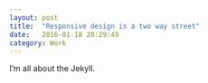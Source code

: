 ```yaml
---
layout: post
title:  "Responsive design is a two way street"
date:   2016-01-18 20:29:49
category: Work
---
```

I’m all about the Jekyll.
